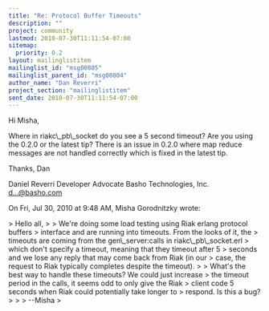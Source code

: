 ```yaml
---
title: "Re: Protocol Buffer Timeouts"
description: ""
project: community
lastmod: 2010-07-30T11:11:54-07:00
sitemap:
  priority: 0.2
layout: mailinglistitem
mailinglist_id: "msg00805"
mailinglist_parent_id: "msg00804"
author_name: "Dan Reverri"
project_section: "mailinglistitem"
sent_date: 2010-07-30T11:11:54-07:00
---
```



Hi Misha,

Where in riakc\\_pb\\_socket do you see a 5 second timeout? Are you using the
0.2.0 or the latest tip? There is an issue in 0.2.0 where map reduce
messages are not handled correctly which is fixed in the latest tip.

Thanks,
Dan

Daniel Reverri
Developer Advocate
Basho Technologies, Inc.
d...@basho.com


On Fri, Jul 30, 2010 at 9:48 AM, Misha Gorodnitzky  wrote:

&gt; Hello all,
&gt;
&gt; We're doing some load testing using Riak erlang protocol buffers
&gt; interface and are running into timeouts. From the looks of it, the
&gt; timeouts are coming from the gen\\_server:calls in riakc\\_pb\\_socket.erl
&gt; which don't specify a timeout, meaning that they timeout after 5
&gt; seconds and we lose any reply that may come back from Riak (in our
&gt; case, the request to Riak typically completes despite the timeout).
&gt;
&gt; What's the best way to handle these timeouts? We could just increase
&gt; the timeout period in the calls, it seems odd to only give the Riak
&gt; client code 5 seconds when Riak could potentially take longer to
&gt; respond. Is this a bug?
&gt;
&gt;
&gt; --Misha
&gt;


